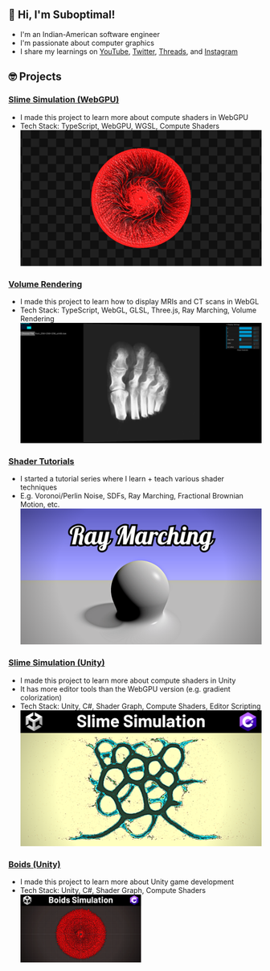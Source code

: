 ## 👋 Hi, I'm Suboptimal!

- I'm an Indian-American software engineer
- I'm passionate about computer graphics
- I share my learnings on [YouTube](https://www.youtube.com/@SuboptimalEng), [Twitter](https://twitter.com/SuboptimalEng), [Threads](https://www.threads.net/@suboptimaleng), and [Instagram](https://www.instagram.com/SuboptimalEng)

## 🤓 Projects

### [Slime Simulation (WebGPU)](https://github.com/SuboptimalEng/slime-sim-webgpu)

- I made this project to learn more about compute shaders in WebGPU
- Tech Stack: TypeScript, WebGPU, WGSL, Compute Shaders
  <img src="_screenshots/slime-sim-webgpu.png">

### [Volume Rendering](https://github.com/SuboptimalEng/volume-rendering)

- I made this project to learn how to display MRIs and CT scans in WebGL
- Tech Stack: TypeScript, WebGL, GLSL, Three.js, Ray Marching, Volume Rendering
  <img src="_screenshots/volume-renering.png">

### [Shader Tutorials](https://github.com/SuboptimalEng/shader-tutorials)

- I started a tutorial series where I learn + teach various shader techniques
- E.g. Voronoi/Perlin Noise, SDFs, Ray Marching, Fractional Brownian Motion, etc.
  <img src="_screenshots/ray-marching.png">

### [Slime Simulation (Unity)](https://github.com/SuboptimalEng/slime-sim-unity)

- I made this project to learn more about compute shaders in Unity
- It has more editor tools than the WebGPU version (e.g. gradient colorization)
- Tech Stack: Unity, C#, Shader Graph, Compute Shaders, Editor Scripting
  <img src="_screenshots/slime-sim-unity.png">

### [Boids (Unity)](https://github.com/SuboptimalEng/boids)

- I made this project to learn more about Unity game development
- Tech Stack: Unity, C#, Shader Graph, Compute Shaders
  <img src="_screenshots/boids.png" width="50%">

<!-- <br />
<br /> -->

<!-- <a href="https://github.com/anuraghazra/github-readme-stats">
<img align="center" src="https://github-readme-stats.vercel.app/api?username=SuboptimalEng&count_private=true&show_icons=true&include_all_commits=true&hide_border=true&hide_title=true" />
</a> -->

<!-- <br />
<br /> -->

<!-- <a href="https://github.com/anuraghazra/github-readme-stats">
<img align="center" src="https://github-readme-stats.vercel.app/api/top-langs/?username=SuboptimalEng&layout=compact&hide_title=true&hide_border=true" />
</a> -->
